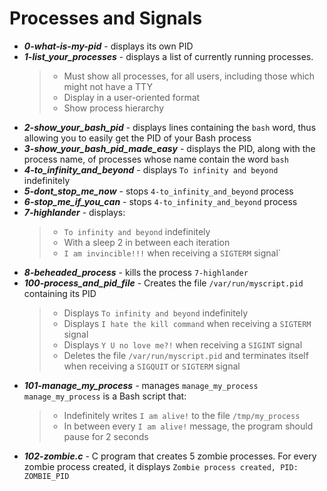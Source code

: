 # Processes and Signals
- ***0-what-is-my-pid*** - displays its own PID
- ***1-list_your_processes*** - displays a list of currently running processes.
    >* Must show all processes, for all users, including those which might not have a TTY
    >* Display in a user-oriented format
    >* Show process hierarchy
- ***2-show_your_bash_pid*** - displays lines containing the `bash` word, thus allowing you to easily get the PID of your Bash process
- ***3-show_your_bash_pid_made_easy*** - displays the PID, along with the process name, of processes whose name contain the word `bash`
- ***4-to_infinity_and_beyond*** - displays `To infinity and beyond` indefinitely
- ***5-dont_stop_me_now*** - stops `4-to_infinity_and_beyond` process
- ***6-stop_me_if_you_can*** - stops `4-to_infinity_and_beyond` process
- ***7-highlander*** - displays:
    >* `To infinity and beyond` indefinitely
    >* With a sleep 2 in between each iteration
    >* `I am invincible!!!` when receiving a `SIGTERM` signal`
- ***8-beheaded_process*** - kills the process `7-highlander`
- ***100-process_and_pid_file*** - Creates the file `/var/run/myscript.pid` containing its PID
    >* Displays `To infinity and beyond` indefinitely
    >* Displays `I hate the kill command` when receiving a `SIGTERM` signal
    >* Displays `Y U no love me?!` when receiving a `SIGINT` signal
    >* Deletes the file `/var/run/myscript.pid` and terminates itself when receiving a `SIGQUIT` or `SIGTERM` signal
- ***101-manage_my_process*** - manages `manage_my_process`
    `manage_my_process` is a Bash script that:
    >* Indefinitely writes `I am alive!` to the file `/tmp/my_process`
    >* In between every `I am alive!` message, the program should pause for 2 seconds
- ***102-zombie.c*** - C program that creates 5 zombie processes. For every zombie process created, it displays `Zombie process created, PID: ZOMBIE_PID`

